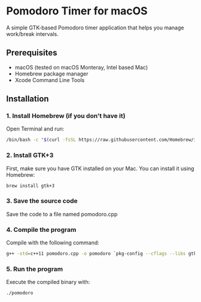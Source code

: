 # Pomodoro Timer for macOS

A simple GTK-based Pomodoro timer application that helps you manage work/break intervals.

## Prerequisites

- macOS (tested on macOS Monteray, Intel based Mac)
- Homebrew package manager
- Xcode Command Line Tools

## Installation

### 1. Install Homebrew (if you don't have it)

Open Terminal and run:
```bash
/bin/bash -c "$(curl -fsSL https://raw.githubusercontent.com/Homebrew/install/HEAD/install.sh)"
```

### 2. Install GTK+3

First, make sure you have GTK installed on your Mac. You can install it using Homebrew:

```bash
brew install gtk+3
```

### 3. Save the source code

Save the code to a file named pomodoro.cpp

### 4. Compile the program

Compile with the following command:

```bash
g++ -std=c++11 pomodoro.cpp -o pomodoro `pkg-config --cflags --libs gtk+-3.0`
```

### 5. Run the program

Execute the compiled binary with:

```bash
./pomodoro
```
